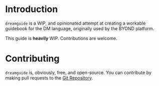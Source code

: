# Introduction

`dreamguide` is a WIP, and opinionated attempt at creating a workable guidebook for the DM language, originally used by the BYOND platform.

This guide is **heavily** WIP. Contributions are welcome.

# Contributing

`dreamguide` is, obviously, free, and open-source. You can contribute by making pull requests to the [Git Repository](https://github.com/silicons/dreamguide).
